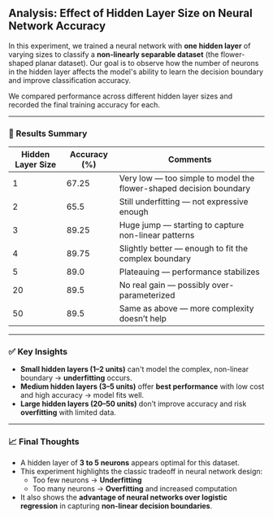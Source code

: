 ## Analysis: Effect of Hidden Layer Size on Neural Network Accuracy

In this experiment, we trained a neural network with **one hidden layer** of varying sizes to classify a **non-linearly separable dataset** (the flower-shaped planar dataset). Our goal is to observe how the number of neurons in the hidden layer affects the model's ability to learn the decision boundary and improve classification accuracy.

We compared performance across different hidden layer sizes and recorded the final training accuracy for each.

---

### 🔢 Results Summary

| Hidden Layer Size | Accuracy (%) | Comments |
|-------------------|--------------|----------|
| 1                 | 67.25        | Very low — too simple to model the flower-shaped decision boundary |
| 2                 | 65.5         | Still underfitting — not expressive enough |
| 3                 | 89.25        | Huge jump — starting to capture non-linear patterns |
| 4                 | 89.75        | Slightly better — enough to fit the complex boundary |
| 5                 | 89.0         | Plateauing — performance stabilizes |
| 20                | 89.5         | No real gain — possibly over-parameterized |
| 50                | 89.5         | Same as above — more complexity doesn’t help |

---

### ✅ Key Insights

- **Small hidden layers (1–2 units)** can't model the complex, non-linear boundary → **underfitting** occurs.
- **Medium hidden layers (3–5 units)** offer **best performance** with low cost and high accuracy → model fits well.
- **Large hidden layers (20–50 units)** don’t improve accuracy and risk **overfitting** with limited data.

---

### 📈 Final Thoughts

- A hidden layer of **3 to 5 neurons** appears optimal for this dataset.
- This experiment highlights the classic tradeoff in neural network design:
  - Too few neurons → **Underfitting**
  - Too many neurons → **Overfitting** and increased computation
- It also shows the **advantage of neural networks over logistic regression** in capturing **non-linear decision boundaries**.
